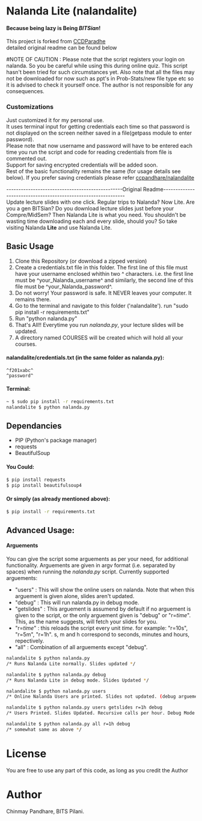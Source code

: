 # Nalanda Lite (nalandalite)
#### Because being lazy is Being _BITSian_!
This project is forked from [CCDParadhe](https://github.com/ccpandhare)  
detailed original readme can be found below  
  
#NOTE OF CAUTION : Please note that the script registers your login on nalanda. So you be careful while using this during online quiz. This script hasn't been tried for such circumstances yet. Also note that all the files may not be downloaded for now such as ppt's in Prob-Stats/new file type etc so it is advised to check it yourself once. The author is not responsible for any consequences.  
  
### Customizations   
Just customized it for my personal use.  
It uses terminal input for getting credentials each time so that password is not displayed on the screen neither saved in a file(getpass module to enter password).    
Please note that now username and password will have to be entered each time you run the script and code for reading credentials from file is commented out.  
Support for saving encrypted credentials will be added soon.  
Rest of the basic functionality remains the same (for usage details see below).
If you prefer saving credentials please refer [ccpandhare/nalandalite](https://github.com/ccpandhare/nalandalite)
  
------------------------------------------------Original Readme--------------------------------------------------------------  
Update lecture slides with one click. Regular trips to Nalanda? Now Lite.
Are you a gen BITSian? Do you download lecture slides just before your Compre/MidSem? Then Nalanda Lite is what you need. You shouldn't be wasting time downloading each and every slide, should you? So take visiting Nalanda **Lite** and use Nalanda Lite.

## Basic Usage
1. Clone this Repository (or download a zipped version)
2. Create a credentials.txt file in this folder. The first line of this file must have your username enclosed whithin two ^ characters. i.e. the first line must be \^your_Nalanda_username\^ and similarly, the second line of this file must be \^your_Nalanda_password\^.
3. Do not worry! Your password is safe. It NEVER leaves your computer. It remains there.
4. Go to the terminal and navigate to this folder ('nalandalite'). run "sudo pip install -r requirements.txt"
5. Run "python nalanda.py"
6. That's All!! Everytime you run _nalanda.py_, your lecture slides will be updated.
7. A directory named COURSES will be created which will hold all your courses.

#### nalandalite/credentials.txt (in the same folder as nalanda.py):
```
^f201xabc^
^password^
```
#### Terminal:
```sh
~ $ sudo pip install -r requirements.txt
nalandalite $ python nalanda.py
```

## Dependancies
  - PIP (Python's package manager)
  - requests
  - BeautifulSoup

#### You Could:
```sh
$ pip install requests
$ pip install beautifulsoup4
```
#### Or simply (as already mentioned above):
```sh
$ pip install -r requirements.txt
```

## Advanced Usage:
#### Arguements
You can give the script some arguements as per your need, for additional functionality.
Arguements are given in argv format (i.e. separated by spaces) when running the _nalanda.py_ script. Currently supported arguements:
 - "users" : This will show the online users on nalanda. Note that when this arguement is given alone, slides aren't updated.
 - "debug" : This will run nalanda.py in debug mode.
 - "getslides" : This arguement is assumend by default if no arguement is given to the script, or the only arguement given is "debug" or "r=_time_". This, as the name suggests, will fetch your slides for you.
 - "r=_time_" : this reloads the script every unit _time_. for example: "r=10s", "r=5m", "r=1h". s, m and h correspond to seconds, minutes and hours, repectively.
 - "all" : Combination of all arguements except "debug".

```sh
nalandalite $ python nalanda.py
/* Runs Nalanda Lite normally. Slides updated */

nalandalite $ python nalanda.py debug
/* Runs Nalanda Lite in debug mode. Slides Updated */

nalandalite $ python nalanda.py users
/* Online Nalanda Users are printed. Slides not updated. (debug arguement can also be given with this) */

nalandalite $ python nalanda.py users getslides r=1h debug
/* Users Printed. Slides Updated. Recursive calls per hour. Debug Mode */

nalandalite $ python nalanda.py all r=1h debug
/* somewhat same as above */
```

# License
You are free to use any part of this code, as long as you credit the Author

# Author
Chinmay Pandhare, BITS Pilani.
